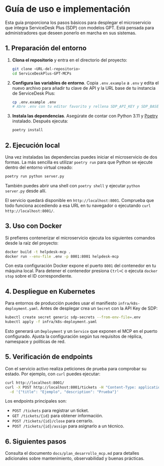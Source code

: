 # Guía de uso e implementación

Esta guía proporciona los pasos básicos para desplegar el microservicio que integra ServiceDesk Plus (SDP) con modelos GPT. Está pensada para administradores que deseen ponerlo en marcha en sus sistemas.

## 1. Preparación del entorno

1. **Clona el repositorio** y entra en el directorio del proyecto:

   ```bash
   git clone <URL-del-repositorio>
   cd ServiceDeskPlus-GPT-MCPs
   ```

2. **Configura las variables de entorno**. Copia `.env.example` a `.env` y edita el nuevo archivo para añadir tu clave de API y la URL base de tu instancia de ServiceDesk Plus:

   ```bash
   cp .env.example .env
   # Abre .env con tu editor favorito y rellena SDP_API_KEY y SDP_BASE_URL
   ```

3. **Instala las dependencias**. Asegúrate de contar con Python 3.11 y [Poetry](https://python-poetry.org/) instalado. Después ejecuta:

   ```bash
   poetry install
   ```

## 2. Ejecución local

Una vez instaladas las dependencias puedes iniciar el microservicio de dos formas. La más sencilla es utilizar `poetry run` para que Python se ejecute dentro del entorno virtual creado:

```bash
poetry run python server.py
```

También puedes abrir una shell con `poetry shell` y ejecutar `python server.py` desde allí.

El servicio quedará disponible en `http://localhost:8001`. Comprueba que todo funciona accediendo a esa URL en tu navegador o ejecutando `curl http://localhost:8001/`.

## 3. Uso con Docker

Si prefieres contenerizar el microservicio ejecuta los siguientes comandos desde la raíz del proyecto:

```bash
docker build -t helpdesk-mcp .
docker run --env-file .env -p 8001:8001 helpdesk-mcp
```

Con esta configuración Docker expone el puerto `8001` del contenedor en tu máquina local. Para detener el contenedor presiona `Ctrl+C` o ejecuta `docker stop` sobre el ID correspondiente.

## 4. Despliegue en Kubernetes

Para entornos de producción puedes usar el manifiesto `infra/k8s-deployment.yaml`. Antes de desplegar crea un `Secret` con la API Key de SDP:

```bash
kubectl create secret generic sdp-secrets --from-env-file=.env
kubectl apply -f infra/k8s-deployment.yaml
```

Esto generará un `Deployment` y un `Service` que exponen el MCP en el puerto configurado. Ajusta la configuración según tus requisitos de réplica, namespace y políticas de red.

## 5. Verificación de endpoints

Con el servicio activo realiza peticiones de prueba para comprobar su estado. Por ejemplo, con `curl` puedes ejecutar:

```bash
curl http://localhost:8001/
curl -X POST http://localhost:8001/tickets -H "Content-Type: application/json" \
  -d '{"title": "Ejemplo", "description": "Prueba"}'
```

Los endpoints principales son:

- `POST /tickets` para registrar un ticket.
- `GET /tickets/{id}` para obtener información.
- `POST /tickets/{id}/close` para cerrarlo.
- `POST /tickets/{id}/assign` para asignarlo a un técnico.

## 6. Siguientes pasos

Consulta el documento `docs/plan_desarrollo_mcp.md` para detalles adicionales sobre mantenimiento, observabilidad y buenas prácticas.
